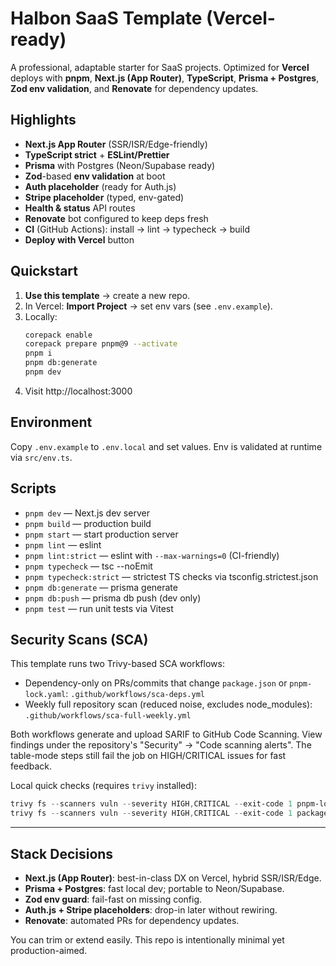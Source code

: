 
# Halbon SaaS Template (Vercel-ready)

A professional, adaptable starter for SaaS projects. Optimized for **Vercel** deploys with **pnpm**, **Next.js (App Router)**, **TypeScript**, **Prisma + Postgres**, **Zod env validation**, and **Renovate** for dependency updates.

## Highlights
- **Next.js App Router** (SSR/ISR/Edge-friendly)
- **TypeScript strict** + **ESLint/Prettier**
- **Prisma** with Postgres (Neon/Supabase ready)
- **Zod**-based **env validation** at boot
- **Auth placeholder** (ready for Auth.js)
- **Stripe placeholder** (typed, env-gated)
- **Health & status** API routes
- **Renovate** bot configured to keep deps fresh
- **CI** (GitHub Actions): install → lint → typecheck → build
- **Deploy with Vercel** button

## Quickstart
1. **Use this template** → create a new repo.
2. In Vercel: **Import Project** → set env vars (see `.env.example`).
3. Locally:
   ```bash
   corepack enable
   corepack prepare pnpm@9 --activate
   pnpm i
   pnpm db:generate
   pnpm dev
   ```
4. Visit http://localhost:3000

## Environment
Copy `.env.example` to `.env.local` and set values. Env is validated at runtime via `src/env.ts`.

## Scripts
- `pnpm dev` — Next.js dev server
- `pnpm build` — production build
- `pnpm start` — start production server
- `pnpm lint` — eslint
- `pnpm lint:strict` — eslint with `--max-warnings=0` (CI-friendly)
- `pnpm typecheck` — tsc --noEmit
- `pnpm typecheck:strict` — strictest TS checks via tsconfig.strictest.json
- `pnpm db:generate` — prisma generate
- `pnpm db:push` — prisma db push (dev only)
- `pnpm test` — run unit tests via Vitest

## Security Scans (SCA)

This template runs two Trivy-based SCA workflows:

- Dependency-only on PRs/commits that change `package.json` or `pnpm-lock.yaml`: `.github/workflows/sca-deps.yml`
- Weekly full repository scan (reduced noise, excludes node_modules): `.github/workflows/sca-full-weekly.yml`

Both workflows generate and upload SARIF to GitHub Code Scanning. View findings under the repository's "Security" → "Code scanning alerts". The table-mode steps still fail the job on HIGH/CRITICAL issues for fast feedback.

Local quick checks (requires `trivy` installed):

```powershell
trivy fs --scanners vuln --severity HIGH,CRITICAL --exit-code 1 pnpm-lock.yaml
trivy fs --scanners vuln --severity HIGH,CRITICAL --exit-code 1 package.json
```

---

## Stack Decisions

- **Next.js (App Router)**: best-in-class DX on Vercel, hybrid SSR/ISR/Edge.  
- **Prisma + Postgres**: fast local dev; portable to Neon/Supabase.  
- **Zod env guard**: fail-fast on missing config.  
- **Auth.js + Stripe placeholders**: drop-in later without rewiring.  
- **Renovate**: automated PRs for dependency updates.  

You can trim or extend easily. This repo is intentionally minimal yet production-aimed.
